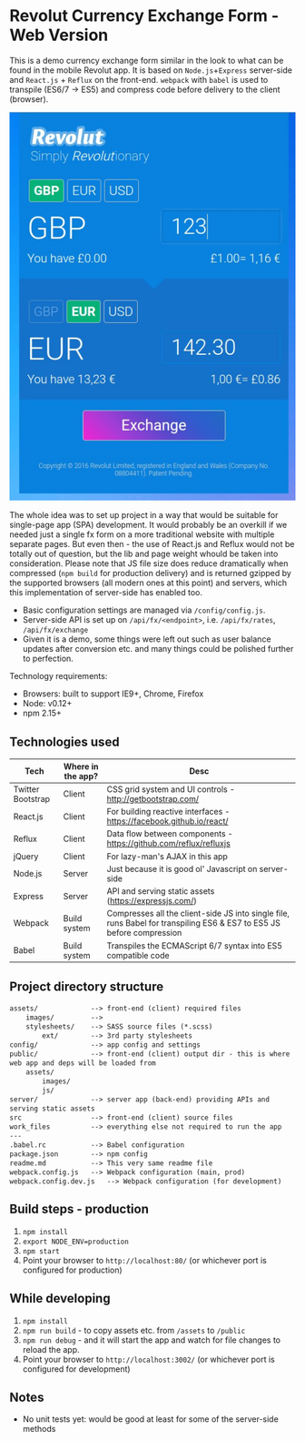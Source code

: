 # Revolut Currency Exchange Form - Web Version

This is a demo currency exchange form similar in the look to what can be found in the mobile Revolut app. It is  based on `Node.js`+`Express` server-side and `React.js` + `Reflux` on the front-end. `webpack` with `babel` is used to transpile (ES6/7 -> ES5) and compress code before delivery to the client (browser). 

![App screenshot](/work_files/screenshots/revolut-fxform.jpg?raw=true "The app as seen in Chrome")

The whole idea was to set up project in a way that would be suitable for single-page app (SPA) development. It would probably be an overkill if we needed just a single fx form on a more traditional website with multiple separate pages. But even then - the use of React.js and Reflux would not be totally out of question, but the lib and page weight whould be taken into consideration. Please note that JS file size does reduce dramatically when compressed (`npm build` for production delivery) and is returned gzipped by the supported browsers (all modern ones at this point) and servers, which this implementation of server-side has enabled too.
 
 * Basic configuration settings are managed via `/config/config.js`.
 * Server-side API is set up on `/api/fx/<endpoint>`, i.e. `/api/fx/rates`, `/api/fx/exchange`
 * Given it is a demo, some things were left out such as user balance updates after conversion etc. and many things could be polished further to perfection.

Technology requirements:

* Browsers: built to support IE9+, Chrome, Firefox
* Node: v0.12+
* npm 2.15+

## Technologies used

Tech                | Where in the app? | Desc
--------------------|-------------------|-------------------------
Twitter Bootstrap   | Client            | CSS grid system and UI controls - http://getbootstrap.com/
React.js            | Client            | For building reactive interfaces - https://facebook.github.io/react/
Reflux              | Client            | Data flow between components - https://github.com/reflux/refluxjs
jQuery              | Client            | For lazy-man's AJAX in this app
Node.js             | Server            | Just because it is good ol' Javascript on server-side
Express             | Server            | API and serving static assets (https://expressjs.com/)
Webpack             | Build system      | Compresses all the client-side JS into single file, runs Babel for transpiling ES6 & ES7 to ES5 JS before compression
Babel               | Build system      | Transpiles the ECMAScript 6/7 syntax into ES5 compatible code

## Project directory structure
```
assets/             --> front-end (client) required files
    images/         -->
    stylesheets/    --> SASS source files (*.scss)
        ext/        --> 3rd party stylesheets 
config/             --> app config and settings
public/             --> front-end (client) output dir - this is where web app and deps will be loaded from
    assets/
        images/
        js/
server/             --> server app (back-end) providing APIs and serving static assets
src                 --> front-end (client) source files
work_files          --> everything else not required to run the app
---
.babel.rc           --> Babel configuration
package.json        --> npm config
readme.md           --> This very same readme file
webpack.config.js   --> Webpack configuration (main, prod)
webpack.config.dev.js   --> Webpack configuration (for development)
```

## Build steps - production

1. `npm install`
2. `export NODE_ENV=production`
3. `npm start`
4. Point your browser to `http://localhost:80/` (or whichever port is configured for production)

## While developing

1. `npm install`
2. `npm run build` - to copy assets etc. from `/assets` to `/public`
3. `npm run debug` - and it will start the app and watch for file changes to reload the app.
4. Point your browser to `http://localhost:3002/` (or whichever port is configured for development)

## Notes

* No unit tests yet: would be good at least for some of the server-side methods

